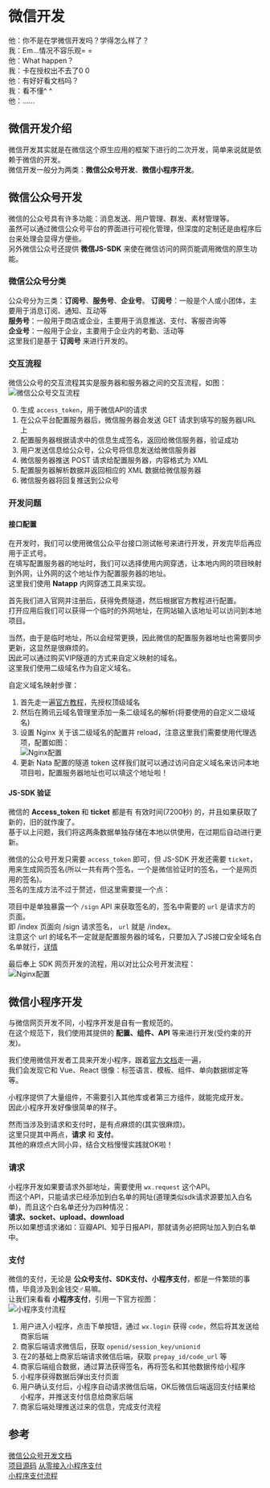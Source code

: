 # 微信开发

他：你不是在学微信开发吗？学得怎么样了？  
我：Em...情况不容乐观= =  
他：What happen？  
我：卡在授权出不去了0 0  
他：有好好看文档吗？  
我：看不懂^ ^  
他：......  

## 微信开发介绍

微信开发其实就是在微信这个原生应用的框架下进行的二次开发，简单来说就是依赖于微信的开发。  
微信开发一般分为两类：**微信公众号开发**、**微信小程序开发**。  

## 微信公众号开发

微信的公众号具有许多功能：消息发送、用户管理、群发、素材管理等。  
虽然可以通过微信公众号平台的界面进行可视化管理，但深度的定制还是由程序后台来处理会显得方便些。  
另外微信公众号还提供 **微信JS-SDK** 来使在微信访问的网页能调用微信的原生功能。  

### 微信公众号分类

公众号分为三类：**订阅号**、**服务号**、**企业号**。
**订阅号**：一般是个人或小团体，主要用于消息订阅、通知、互动等  
**服务号**：一般用于商店或企业，主要用于消息推送、支付、客服咨询等  
**企业号**：一般用于企业，主要用于企业内的考勤、活动等  
这里我们是基于 **订阅号** 来进行开发的。  

### 交互流程

微信公众号的交互流程其实是服务器和服务器之间的交互流程，如图：  
![微信公众号交互流程](https://qcloudtest-1256171877.cos.ap-guangzhou.myqcloud.com/blog/images/微信公众号交互流程.jpg)  

0. 生成 `access_token`，用于微信API的请求
1. 在公众平台配置服务器后，微信服务器会发送 GET 请求到填写的服务器URL上
2. 配置服务器根据请求中的信息生成签名，返回给微信服务器，验证成功
3. 用户发送信息给公众号，公众号将信息发送给微信服务器
4. 微信服务器推送 POST 请求给配置服务器，内容格式为 XML
5. 配置服务器解析数据并返回相应的 XML 数据给微信服务器
6. 微信服务器将回复推送到公众号

### 开发问题

#### 接口配置

在开发时，我们可以使用微信公众平台接口测试帐号来进行开发，开发完毕后再应用于正式号。  
在填写配置服务器的地址时，我们可以选择使用内网穿透，让本地内网的项目映射到外网，让外网的这个地址作为配置服务器的地址。  
这里我们使用 **Natapp** 内网穿透工具来实现。  

首先我们进入官网并注册后，获得免费隧道，然后根据官方教程进行配置。  
打开应用后我们可以获得一个临时的外网地址，在网站输入该地址可以访问到本地项目。  

当然，由于是临时地址，所以会经常更换，因此微信的配置服务器地址也需要同步更新，这显然是很麻烦的。  
因此可以通过购买VIP隧道的方式来自定义映射的域名。  
这里我们使用二级域名作为自定义域名。  

自定义域名映射步骤：  

1. 首先走一遍[官方教程](https://natapp.cn/article/beian)，先授权顶级域名
2. 然后在腾讯云域名管理里添加一条二级域名的解析(将要使用的自定义二级域名)
3. 设置 Nginx 关于该二级域名的配置并 reload，注意这里我们需要使用代理选项，配置如图：  
    ![Nginx配置](https://qcloudtest-1256171877.cos.ap-guangzhou.myqcloud.com/blog/images/Nginx内网穿透配置.png)
4. 更新 Nata 配置的隧道 token
这样我们就可以通过访问自定义域名来访问本地项目啦，配置服务器地址也可以填这个地址啦！  

#### JS-SDK 验证

微信的 **Access_token** 和 **ticket** 都是有 有效时间(7200秒) 的，并且如果获取了新的，旧的就作废了。  
基于以上问题，我们将这两条数据单独存储在本地以供使用，在过期后自动进行更新。  

微信的公众号开发只需要 `access_token` 即可，但 JS-SDK 开发还需要 `ticket`，用来生成网页签名(所以一共有两个签名，一个是微信验证时的签名，一个是网页用的签名)。  
签名的生成方法不过于赘述，但这里需要提一个点：  

项目中是单独暴露一个 `/sign` API 来获取签名的，签名中需要的 `url` 是请求方的页面。  
即 /index 页面向 /sign 请求签名， `url` 就是 /index。  
注意这个 url 的域名不一定就是配置服务器的域名，只要加入了JS接口安全域名白名单就行，[详情](https://mp.weixin.qq.com/wiki?t=resource/res_main&id=mp1421141115)

最后奉上 SDK 网页开发的流程，用以对比公众号开发流程：  
![Nginx配置](https://qcloudtest-1256171877.cos.ap-guangzhou.myqcloud.com/blog/images/微信JSSDK开发流程.jpg)

## 微信小程序开发

与微信网页开发不同，小程序开发是自有一套规范的。  
在这个规范下，我们使用其提供的 **配置、组件、API** 等来进行开发(受约束的开发)。

我们使用微信开发者工具来开发小程序，跟着[官方文档](https://developers.weixin.qq.com/miniprogram/dev/)走一遍，  
我们会发现它和 Vue、React 很像：标签语言、模板、组件、单向数据绑定等等。  

小程序提供了大量组件，不需要引入其他库或者第三方组件，就能完成开发。  
因此小程序开发好像很简单的样子。  

然而当涉及到请求和支付时，是有点麻烦的(其实很麻烦)。  
这里只提其中两点，**请求** 和 **支付**。  
其他的麻烦点大同小异，结合文档慢慢实践就OK啦！  

### 请求

小程序开发如果要请求外部地址，需要使用 `wx.request` 这个API。  
而这个API，只能请求已经添加到白名单的网址(道理类似sdk请求源要加入白名单)，而且这个白名单还分为四种情况：  
**请求、socket、upload、download**  
所以如果想请求诸如：豆瓣API、知乎日报API，那就请务必把网址加入到白名单中。  

### 支付

微信的支付，无论是 **公众号支付、SDK支付、小程序支付**，都是一件繁琐的事情，毕竟涉及到金钱交♂易嘛。  
让我们来看看 **小程序支付**，引用一下官方视图：  
![小程序支付流程](https://qcloudtest-1256171877.cos.ap-guangzhou.myqcloud.com/blog/images/小程序支付.jpg)

1. 用户进入小程序，点击下单按钮，通过 `wx.login` 获得 `code`，然后将其发送给商家后端
2. 商家后端请求微信后，获取 `openid/session_key/unionid`
3. 在2的基础上商家后端请求微信后端，获取 `prepay_id/code_url` 等
4. 商家后端组合数据，通过算法获得签名，再将签名和其他数据传给小程序
5. 小程序获得数据后弹出支付页面
6. 用户确认支付后，小程序自动请求微信后端，OK后微信后端返回支付结果给小程序，并推送支付信息给商家后端
7. 商家后端处理推送过来的信息，完成支付流程

## 参考

[微信公众号开发文档](https://mp.weixin.qq.com/wiki?t=resource/res_main&id=mp1445241432)  
[项目源码](https://github.com/KokoTa/Wechat-GZH)
[从零接入小程序支付](https://zhuanlan.zhihu.com/p/23594164)  
[小程序支付流程](https://pay.weixin.qq.com/wiki/doc/api/wxa/wxa_api.php?chapter=7_4&index=3)
